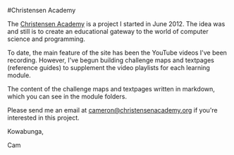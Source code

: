 #Christensen Academy

The [Christensen Academy](http://christensenacademy.org) is a project I started in June 2012. The idea was and still is to create an educational gateway to the world of computer science and programming.

To date, the main feature of the site has been the YouTube videos I've been recording. However, I've begun building challenge maps and textpages (reference guides) to supplement the video playlists for each learning module.

The content of the challenge maps and textpages written in markdown, which you can see in the module folders.

Please send me an email at cameron@christensenacademy.org if you're interested in this project.

Kowabunga,

Cam